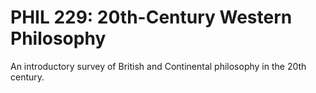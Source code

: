 # PHIL 229: 20th-Century Western Philosophy

An introductory survey of British and Continental philosophy in the 20th century.